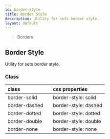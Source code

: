 ```yaml
---
id: border-style
title: Border Style
description: Utility for sets border style.
layout: default
---
```


> Borders

## Border Style

Utility for sets border style.

### Class

| <span class="px-3 py-1 text-white bg-charcoal-100 rounded-full">class</span> | | <span class="px-3 py-1 text-white bg-charcoal-100 rounded-full">css properties</span> |
|:--|:--|:--|
| border-solid |  | border-style: solid |
| border-dashed |  | border-style: dashed |
| border-dotted |  | border-style: dotted |
| border-double |  | border-style: double |
| border-none |  | border-style: none |
